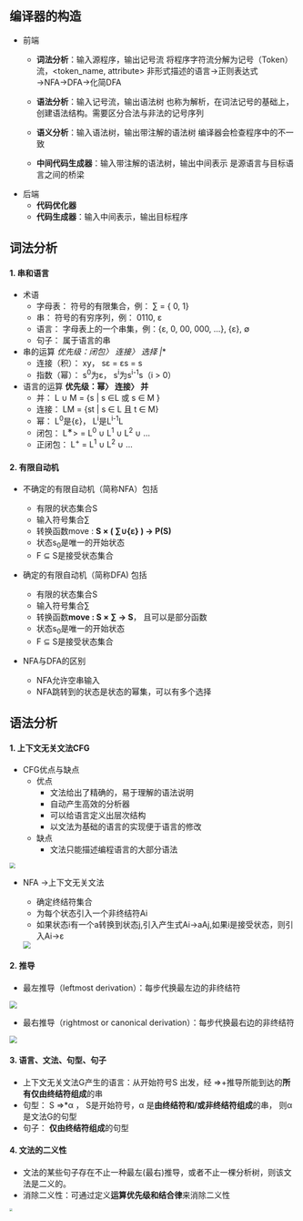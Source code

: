 ## 编译器的构造
* 前端
	* **词法分析**：输入源程序，输出记号流
		将程序字符流分解为记号（Token）流，<token_name, attribute>
		非形式描述的语言→正则表达式→NFA→DFA→化简DFA
		
	* **语法分析**：输入记号流，输出语法树
		也称为解析，在词法记号的基础上，创建语法结构。需要区分合法与非法的记号序列
		
	* **语义分析**：输入语法树，输出带注解的语法树
		编译器会检查程序中的不一致
		
	* **中间代码生成器**：输入带注解的语法树，输出中间表示
		是源语言与目标语言之间的桥梁
* 后端
	* **代码优化器**
	* **代码生成器**：输入中间表示，输出目标程序



## 词法分析

#### 1. 串和语言

* 术语
  * 字母表： 符号的有限集合，例： ∑ = { 0, 1}  
  * 串： 符号的有穷序列，例： 0110, ε  
  * 语言： 字母表上的一个串集，例：{ε, 0, 00, 000, …}, {ε}, ∅  
  * 句子： 属于语言的串  
* 串的运算 **优先级：闭包*〉 连接〉 选择 |**  
  * 连接（积）： xy， sε = εs = s  
  * 指数（幂）： s<sup>0</sup>为ε， s<sup>i</sup>为s<sup>i-1</sup>s（i > 0）  
* 语言的运算 **优先级：幂〉 连接〉 并**  
  * 并： L ∪ M = {s | s ∈L 或 s ∈ M }  
  * 连接： LM = {st | s ∈ L 且 t ∈ M}  
  * 幂： L<sup>0</sup>是{ε}， L<sup>i</sup>是L<sup>i-1</sup>L  
  * 闭包： L<sup>∗</sup>> = L<sup>0</sup> ∪ L<sup>1</sup> ∪ L<sup>2</sup> ∪ …  
  * 正闭包： L<sup>+</sup> = L<sup>1</sup> ∪ L<sup>2</sup> ∪ … 

#### 2. 有限自动机

* 不确定的有限自动机（简称NFA）包括
  * 有限的状态集合S  
  * 输入符号集合∑  
  * 转换函数move : **S × ( ∑∪{ε} ) → P(S)**  
  * 状态s<sub>0</sub>是唯一的开始状态  
  * F ⊆ S是接受状态集合  

* 确定的有限自动机（简称DFA)  包括
  * 有限的状态集合S  
  * 输入符号集合∑  
  * 转换函数**move : S × ∑ → S**， 且可以是部分函数  
  * 状态s<sub>0</sub>是唯一的开始状态  
  * F ⊆ S是接受状态集合  

* NFA与DFA的区别
  * NFA允许空串输入
  * NFA跳转到的状态是状态的幂集，可以有多个选择



## 语法分析

#### 1. 上下文无关文法CFG

* CFG优点与缺点
  * 优点
    * 文法给出了精确的，易于理解的语法说明  
    * 自动产生高效的分析器  
    * 可以给语言定义出层次结构  
    * 以文法为基础的语言的实现便于语言的修改  
  * 缺点
    * 文法只能描述编程语言的大部分语法  

<img src="F:\Study_Sources\2021autumn\Compilation Principle\Note\images\屏幕截图 2021-11-01 183949.png" style="zoom:60%;" />

* NFA →上下文无关文法  

  * 确定终结符集合  
  * 为每个状态引入一个非终结符Ai  
  * 如果状态i有一个a转换到状态j,引入产生式Ai→aAj,如果i是接受状态，则引入Ai→ε  

  <img src="F:\Study_Sources\2021autumn\Compilation Principle\Note\images\屏幕截图 2021-11-01 181552.png" style="zoom:80%;" />

#### 2. 推导

* 最左推导（leftmost derivation）：每步代换最左边的非终结符  

<img src="F:\Study_Sources\2021autumn\Compilation Principle\Note\images\屏幕截图 2021-11-01 181912.png" style="zoom: 80%;" />

* 最右推导（rightmost or canonical derivation）：每步代换最右边的非终结符  

<img src="F:\Study_Sources\2021autumn\Compilation Principle\Note\images\屏幕截图 2021-11-01 181941.png" style="zoom:80%;" />

#### 3. 语言、文法、句型、句子

* 上下文无关文法G产生的语言：从开始符号S 出发，经 ⇒+推导所能到达的**所有仅由终结符组成**的串  
* 句型： S ⇒*α ， S是开始符号，α 是**由终结符和/或非终结符组成**的串， 则α是文法G的句型  
* 句子： **仅由终结符组成**的句型  

#### 4. 文法的二义性

* 文法的某些句子存在不止一种最左(最右)推导，或者不止一棵分析树，则该文法是二义的。  
* 消除二义性：可通过定义**运算优先级和结合律**来消除二义性  

<img src="F:\Study_Sources\2021autumn\Compilation Principle\Note\images\屏幕截图 2021-11-01 183629.png" style="zoom:33%;" />

